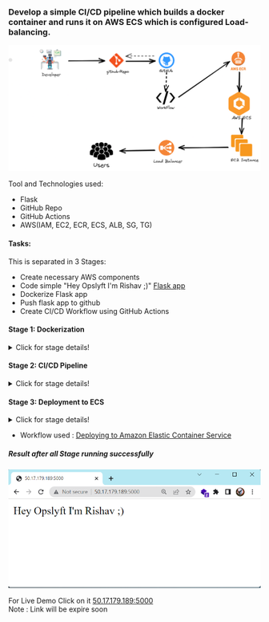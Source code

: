 ### Develop a simple CI/CD pipeline which builds a docker container and runs it on AWS ECS which is configured Load-balancing.

![Full Project](image.png)

Tool and Technologies used:
- Flask
- GitHub Repo
- GitHub Actions
- AWS(IAM, EC2, ECR, ECS, ALB, SG, TG)

#### Tasks:
  This is separated in 3 Stages:

- Create necessary AWS components
- Code simple "Hey Opslyft I'm Rishav ;)" [Flask app](https://github.com/rishavmehra/Flask-ECS/blob/main/app.py)
- Dockerize Flask app
- Push flask app to github
- Create CI/CD Workflow using GitHub Actions

#### Stage 1: Dockerization </br>

<details>
<summary> Click for stage details! </summary>
Dockerize a simple "Hey Opslyft I'm Rishav ;)" Flask Application which responds with a message that is set up as an environment variable and deploy the docker image to AWS ECR.
</details>

#### Stage 2: CI/CD Pipeline

<details>
<summary> Click for stage details! </summary>
Develop a CI/CD pipeline(Github Actions) which would link the python code and push the updated image to ECR
</details>

#### Stage 3: Deployment to ECS

<details>
<summary> Click for stage details! </summary>
Setup a workflow which would deploy the given ECR image to ECS on EC2 instance
</details>

- Workflow used : [Deploying to Amazon Elastic Container Service](https://docs.github.com/en/actions/deployment/deploying-to-your-cloud-provider/deploying-to-amazon-elastic-container-service)

##### ***Result after all Stage running successfully***
![End Result](result.png)

For Live Demo Click on it [50.17.179.189:5000](http://50.17.179.189:5000)</br>
Note : Link will be expire soon


